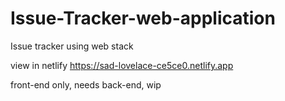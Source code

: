 # Issue-Tracker-web-application
Issue tracker using web stack

view in netlify     https://sad-lovelace-ce5ce0.netlify.app

front-end only, needs back-end, wip
